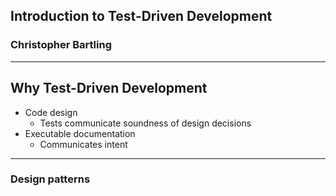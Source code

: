 ## Introduction to Test-Driven Development
### Christopher Bartling

---

## Why Test-Driven Development
- Code design
	- Tests communicate soundness of design decisions
- Executable documentation
	- Communicates intent

---

### Design patterns



